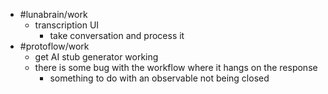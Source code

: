 - #lunabrain/work
	- transcription UI
		- take conversation and process it
- #protoflow/work
	- get AI stub generator working
	- there is some bug with the workflow where it hangs on the response
		- something to do with an observable not being closed